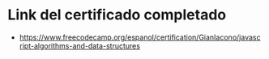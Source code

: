# Link del certificado completado

 - https://www.freecodecamp.org/espanol/certification/GianIacono/javascript-algorithms-and-data-structures
